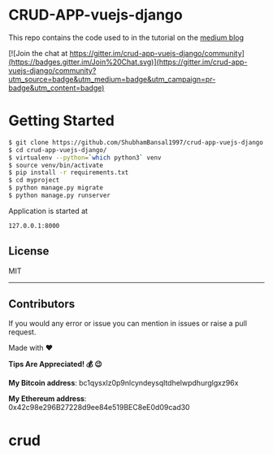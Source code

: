 # CRUD-APP-vuejs-django
This repo contains the code used to in the tutorial on the [medium blog](https://medium.com/@shubhambansal_89125/crud-app-using-vue-js-and-django-516edf4e4217)

[![Join the chat at https://gitter.im/crud-app-vuejs-django/community](https://badges.gitter.im/Join%20Chat.svg)](https://gitter.im/crud-app-vuejs-django/community?utm_source=badge&utm_medium=badge&utm_campaign=pr-badge&utm_content=badge)

# Getting Started

```sh
$ git clone https://github.com/ShubhamBansal1997/crud-app-vuejs-django.git
$ cd crud-app-vuejs-django/
$ virtualenv --python=`which python3` venv
$ source venv/bin/activate
$ pip install -r requirements.txt
$ cd myproject
$ python manage.py migrate
$ python manage.py runserver
```
Application is started at 
```sh
127.0.0.1:8000
```

License
----

MIT

***

Contributors
---
If you would any error or issue you can mention in issues or raise a pull request.

Made with ❤

**Tips Are Appreciated! 💰 😉**

**My Bitcoin address**: bc1qysxlz0p9nlcyndeysqltdhelwpdhurglgxz96x

**My Ethereum address**: 0x42c98e296B27228d9ee84e519BEC8eE0d09cad30

# crud
